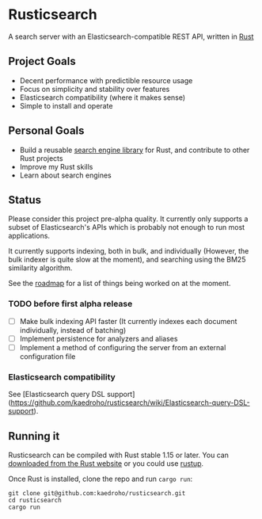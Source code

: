 # Rusticsearch

A search server with an Elasticsearch-compatible REST API, written in [Rust](https://www.rust-lang.org)

## Project Goals

 - Decent performance with predictible resource usage
 - Focus on simplicity and stability over features
 - Elasticsearch compatibility (where it makes sense)
 - Simple to install and operate

## Personal Goals

 - Build a reusable [search engine library](https://github.com/kitesearch/kite) for Rust, and contribute to other Rust projects
 - Improve my Rust skills
 - Learn about search engines

## Status

Please consider this project pre-alpha quality. It currently only supports a subset of Elasticsearch's APIs
which is probably not enough to run most applications.

It currently supports indexing, both in bulk, and individually (However, the bulk indexer is quite slow at the moment),
and searching using the BM25 similarity algorithm.

See the [roadmap](https://github.com/kaedroho/rusticsearch/wiki/Initial-development-roadmap) for a list of things
being worked on at the moment.

### TODO before first alpha release

 - [ ] Make bulk indexing API faster (It currently indexes each document individually, instead of batching)
 - [ ] Implement persistence for analyzers and aliases
 - [ ] Implement a method of configuring the server from an external configuration file

### Elasticsearch compatibility

See [Elasticsearch query DSL support] (https://github.com/kaedroho/rusticsearch/wiki/Elasticsearch-query-DSL-support).

## Running it

Rusticsearch can be compiled with Rust stable 1.15 or later. You can [downloaded from the Rust website](https://www.rust-lang.org/en-US/downloads.html) or you could use [rustup](https://github.com/rust-lang-nursery/rustup.rs).

Once Rust is installed, clone the repo and run ``cargo run``:

```
git clone git@github.com:kaedroho/rusticsearch.git
cd rusticsearch
cargo run
```
